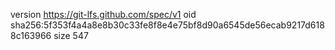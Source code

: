 version https://git-lfs.github.com/spec/v1
oid sha256:5f353f4a4a8e8b30c33fe8f8e4e75bf8d90a6545de56ecab9217d6188c163966
size 547
